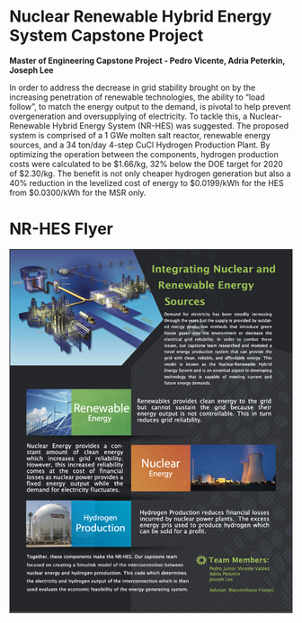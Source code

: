 # Nuclear Renewable Hybrid Energy System Capstone Project

<b>Master of Engineering Capstone Project - Pedro Vicente, Adria Peterkin, Joseph Lee</b>

In order to address the decrease in grid stability brought on by the increasing penetration of
renewable technologies, the ability to “load follow”, to match the energy output to the demand,
is pivotal to help prevent overgeneration and oversupplying of electricity. To tackle this,
a Nuclear-Renewable Hybrid Energy System (NR-HES) was suggested. The proposed system is comprised of 
a 1 GWe molten salt reactor, renewable energy sources, and a 34 ton/day 4-step CuCl Hydrogen
Production Plant. By optimizing the operation between the components, hydrogen production costs were 
calculated to be $1.66/kg, 32% below the DOE target for 2020 of $2.30/kg. The benefit is not only
cheaper hydrogen generation but also a 40% reduction in the levelized cost of energy to $0.0199/kWh
for the HES from $0.0300/kWh for the MSR only.

# NR-HES Flyer

<img src="brief.png">